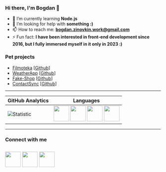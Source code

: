 
### Hi there, I'm Bogdan 👋

- 🌱 I’m currently learning **Node.js**
- 🤔 I’m looking for help with **something :)**
- 📫 How to reach me: **bogdan.zinovkin.work@gmail.com**
- ⚡ Fun fact: **I have been interested in front-end development since 2016, but I fully immersed myself in it only in 2023 :)**
### Pet projects 
- [Filmoteka](https://bodia123.github.io/Filmoteka-react/) [[Github](https://github.com/Bodia123/Filmoteka-react)]
- [WeatherApp](https://bodia123.github.io/Weather/)  [[Github](https://github.com/Bodia123/Weather)]
- [Fake-Shop](https://bodia123.github.io/FakeShop/) [[Github](https://github.com/Bodia123/FakeShop)]
- [ContactSync](https://bodia123.github.io/goit-react-hw-07-phonebook/) [[Github](https://github.com/Bodia123/goit-react-hw-07-phonebook)]
---

| **GitHub Analytics** | **Languages** |
|---------------|---------------|
| ![Statistic](https://github-readme-stats.vercel.app/api/top-langs/?username=bodia123&layout=compact&theme=github_dark&border_color=1d1d1f&card_width=400) |<img src="https://user-images.githubusercontent.com/96209694/197349404-84265127-4f0e-4c09-870c-b8fa2aa1fdde.png" style="width:50px; height:50px"> <img src="https://user-images.githubusercontent.com/96209694/197349416-a35cbd14-1553-49d3-b4e1-43c50f50bb7e.png" style="width:50px; height:50px"> <img src="https://user-images.githubusercontent.com/96209694/197349421-fe45089b-2d88-4c5a-bc91-84cec9f67fd0.png" style="width:50px; height:50px"> <img src="https://user-images.githubusercontent.com/96209694/197349430-7ebc6bc6-feec-4442-bc84-d78dd70f4595.png" style="width:50px; height:50px"> |

---




### Connect with me

[<img src="https://user-images.githubusercontent.com/96209694/197349837-9a197b23-2a08-4c01-92b9-22c9cfca6faa.png" style="width:50px; height:50px" >](https://github.com/bodia123)
[<img src="https://user-images.githubusercontent.com/96209694/197349355-31009bb6-8171-4533-adf5-2d1f60d00230.png" style="width:50px; height:50px" >](https://www.linkedin.com/in/zinovkin/)
[<img src="https://user-images.githubusercontent.com/96209694/197350945-d92dab8d-5075-4a38-9065-25325ba8cac4.png" style="width:50px; height:50px" >](mailto:bogdan.zinovkin.work@gmail.com@gmail.com)
---
